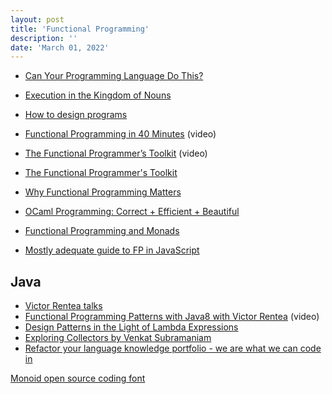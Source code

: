 ```yaml
---
layout: post
title: 'Functional Programming'
description: ''
date: 'March 01, 2022'
---
```


- [Can Your Programming Language Do This?](https://www.joelonsoftware.com/2006/08/01/can-your-programming-language-do-this/)
- [Execution in the Kingdom of Nouns](http://steve-yegge.blogspot.com/2006/03/execution-in-kingdom-of-nouns.html)

- [How to design programs](http://htdp.org/)

- [Functional Programming in 40 Minutes](https://youtu.be/0if71HOyVjY) (video)
- [The Functional Programmer’s Toolkit](https://youtu.be/Nrp_LZ-XGsY) (video)
- [The Functional Programmer's Toolkit](https://fsharpforfunandprofit.com/fptoolkit/)

- [Why Functional Programming Matters](https://www.cs.kent.ac.uk/people/staff/dat/miranda/whyfp90.pdf)

- [OCaml Programming: Correct + Efficient + Beautiful](https://cs3110.github.io/textbook/cover.html)
- [Functional Programming and Monads](https://github.com/getify/monio/blob/master/MONADS.md)
- [Mostly adequate guide to FP in JavaScript](https://github.com/MostlyAdequate/mostly-adequate-guide)


## Java
- [Victor Rentea talks](https://victorrentea.ro/#talks)
- [Functional Programming Patterns with Java8 with Victor Rentea](https://youtu.be/F02LKnWJWF4) (video)
- [Design Patterns in the Light of Lambda Expressions](https://youtu.be/WN9kgdSVhDo)
- [Exploring Collectors by Venkat Subramaniam](https://youtu.be/pGroX3gmeP8)
- [Refactor your language knowledge portfolio - we are what we can code in](https://youtu.be/zajUPJI19ZQ)


[Monoid open source coding font](https://larsenwork.com/monoid/)
